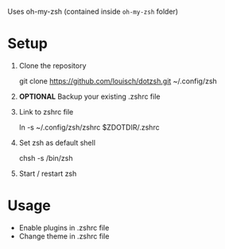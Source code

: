 Uses oh-my-zsh (contained inside `oh-my-zsh` folder)

Setup
=====

1. Clone the repository

    git clone https://github.com/louisch/dotzsh.git ~/.config/zsh

2. **OPTIONAL** Backup your existing .zshrc file

3. Link to zshrc file

    ln -s ~/.config/zsh/zshrc $ZDOTDIR/.zshrc

4. Set zsh as default shell

    chsh -s /bin/zsh

5. Start / restart zsh

Usage
=====

- Enable plugins in .zshrc file
- Change theme in .zshrc file
